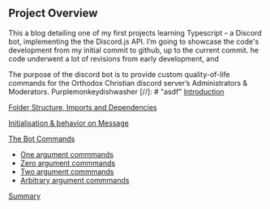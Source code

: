 ## Project Overview

This a blog detailing one of my first projects learning Typescript – a Discord bot, implementing the the Discord.js API. I’m going to showcase the code's development from my initial commit to github, up to the current commit. he code underwent a lot of revisions from early development, and 

The purpose of the discord bot is to provide custom quality-of-life commands for the Orthodox Christian discord server’s Administrators & Moderators. Purplemonkeydishwasher
[//]: # "asdf"
[Introduction](introduction.md)

[Folder Structure, Imports and Dependencies](importsSection.md)

[Initialisation & behavior on Message](initialisationAndOnMessage.md)

[The Bot Commands](botCommands.md)
- [One argument commmands](commandDev/oneArg.md)
- [Zero argument commmands](commandDev/zeroArgs.md)
- [Two argument commmands](commandDev/twoArgs.md)
- [Arbitrary argument commmands](commandDev/twoArgs.md)

[Summary](summary.md)

